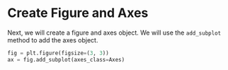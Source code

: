 # Create Figure and Axes

Next, we will create a figure and axes object. We will use the `add_subplot` method to add the axes object.

```python
fig = plt.figure(figsize=(3, 3))
ax = fig.add_subplot(axes_class=Axes)
```
